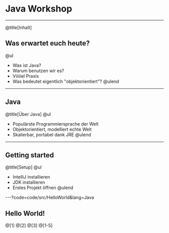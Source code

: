 # Java Workshop

---
@title[Inhalt]
## Was erwartet euch heute?

@ul
- Was ist Java?
- Warum benutzen wir es?
- Viiiiiel Praxis
- Was bedeutet eigentlich "objektorientiert"? 
@ulend

---
## Java
@title[Über Java]
@ul
- Populärste Programmiersprache der Welt
- Objektorientiert, modelliert echte Welt
- Skalierbar, portabel dank JRE
@ulend

---
## Getting started
@title[Setup]
@ul
- IntelliJ installieren
- JDK installieren
- Erstes Projekt öffnen
@ulend

---?code=code/src/HelloWorld&lang=Java
## Hello World!
@[1]
@[2]
@[3]
@[1-5]